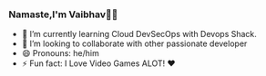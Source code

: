 ### Namaste,I'm Vaibhav🙏🏼

- 🌱 I’m currently learning Cloud DevSecOps with Devops Shack.
- 👯 I’m looking to collaborate with other passionate developer
- 😄 Pronouns: he/him
- ⚡ Fun fact: I Love Video Games ALOT! ❤
